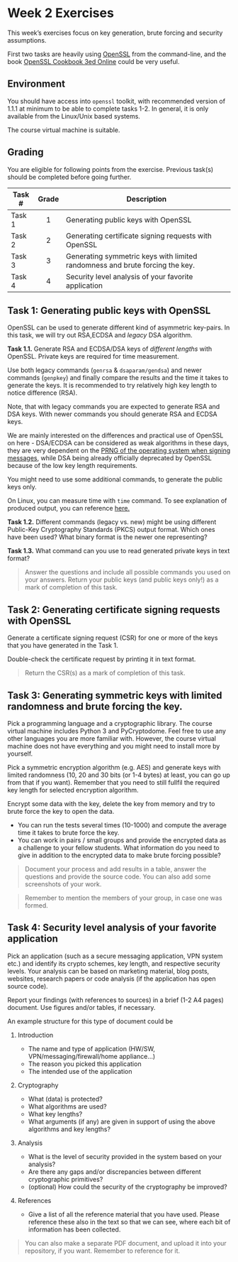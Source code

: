 # Week 2 Exercises

This week’s exercises focus on key generation, brute forcing and security assumptions.

First two tasks are heavily using [OpenSSL](https://www.openssl.org/) from the command-line, and the book [OpenSSL Cookbook 3ed Online](https://www.feistyduck.com/library/openssl-cookbook/online/) could be very useful.

## Environment

You should have access into `openssl` toolkit, with recommended version of 1.1.1 at minimum to be able to complete tasks 1-2. In general, it is only available from the Linux/Unix based systems.

The course virtual machine is suitable.

## Grading

You are eligible for following points from the exercise. Previous task(s) should be completed before going further.

Task #|Grade|Description|
-----|:---:|-----------|
Task 1 | 1 | Generating public keys with OpenSSL
Task 2 | 2 | Generating certificate signing requests with OpenSSL
Task 3 | 3 | Generating symmetric keys with limited randomness and brute forcing the key.
Task 4 | 4 | Security level analysis of your favorite application

## Task 1: Generating public keys with OpenSSL

OpenSSL can be used to generate different kind of asymmetric key-pairs. In this task, we will try out RSA,ECDSA and *legacy* DSA algorithm.

**Task 1.1.** Generate RSA and ECDSA/DSA keys of *different lengths* with OpenSSL. Private keys are required for time measurement.

Use both legacy commands (`genrsa` & `dsaparam/gendsa`) and newer commands (`genpkey`) and finally compare the results and the time it takes to generate the keys. It is recommended to try relatively high key length to notice difference (RSA).

Note, that with legacy commands you are expected to generate RSA and DSA keys. With newer commands you should generate RSA and ECDSA keys.

 We are mainly interested on the differences and practical use of OpenSSL on here - DSA/ECDSA can be considered as weak algorithms in these days, they are very dependent on the [PRNG of the operating system when signing messages](https://en.wikipedia.org/wiki/Digital_Signature_Algorithm#Sensitivity), while DSA being already officially deprecated by OpenSSL because of the low key length requirements.

You might need to use some additional commands, to generate the public keys only.

On Linux, you can measure time with `time` command. To see explanation of produced output, you can reference [here.](https://stackoverflow.com/questions/556405/what-do-real-user-and-sys-mean-in-the-output-of-time1/556411#556411)

**Task 1.2.** Different commands (legacy vs. new) might be using different Public-Key Cryptography Standards (PKCS) output format. Which ones have been used? What binary format is the newer one representing?

**Task 1.3.** What command can you use to read generated private keys in text format?

> Answer the questions and include all possible commands you used on your answers. Return your public keys (and public keys only!) as a mark of completion of this task.


## Task 2: Generating certificate signing requests with OpenSSL

Generate a certificate signing request (CSR) for one or more of the keys that you have generated in the Task 1.

Double-check the certificate request by printing it in text format.

> Return the CSR(s) as a mark of completion of this task.

## Task 3: Generating symmetric keys with limited randomness and brute forcing the key.

Pick a programming language and a cryptographic library. The course virtual machine includes Python 3 and PyCryptodome. Feel free to use any other languages you are more familiar with. However, the course virtual machine does not have everything and you might need to install more by yourself.

Pick a symmetric encryption algorithm (e.g. AES) and generate keys with limited randomness (10, 20 and 30 bits (or 1-4 bytes)  at least, you can go up from that if you want). Remember that you need to still fullfil the required key length for selected encryption algorithm.

Encrypt some data with the key, delete the key from memory and try to brute force the key to open the data. 

 * You can run the tests several times (10-1000) and compute the average time it takes to brute force the key.
 * You can work in pairs / small groups and provide the encrypted data as a challenge to your fellow students. What information do you need to give in addition to the encrypted data to make brute forcing possible?

> Document your process and add results in a table, answer the questions and provide the source code. You can also add some screenshots of your work.

> Remember to mention the members of your group, in case one was formed.


## Task 4: Security level analysis of your favorite application

Pick an application (such as a secure messaging application, VPN system etc.) and identify its crypto schemes, key length, and respective security levels. Your analysis can be based on marketing material, blog posts, websites, research papers or code analysis (if the application has open source code).

Report your findings (with references to sources) in a brief (1-2 A4 pages) document. Use figures and/or tables, if necessary.

An example structure for this type of document could be

1. Introduction
    * The name and type of application (HW/SW, VPN/messaging/firewall/home appliance…)
    * The reason you picked this application
    * The intended use of the application

2. Cryptography
    * What (data) is protected?
    * What algorithms are used?
    * What key lengths?
    * What arguments (if any) are given in support of using the above algorithms and key lengths?
3. Analysis
    * What is the level of security provided in the system based on your analysis?
    * Are there any gaps and/or discrepancies between different cryptographic primitives?
    * (optional) How could the security of the cryptography be improved?
4. References
    * Give a list of all the reference material that you have used. Please reference these also in the text so that we can see, where each bit of information has been collected.

> You can also make a separate PDF document, and upload it into your repository, if you want. Remember to reference for it.
